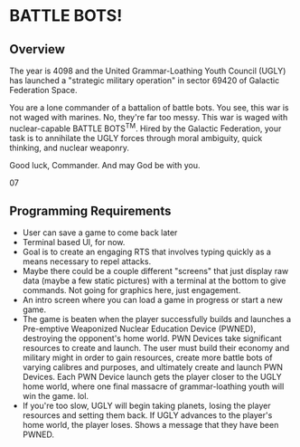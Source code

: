 # BATTLE BOTS!

## Overview

The year is 4098 and the United Grammar-Loathing Youth Council (UGLY) has launched a "strategic military
operation" in sector 69420 of Galactic Federation Space. 

You are a lone commander of a battalion of battle bots. You see, this war is not waged with marines. 
No, they're far too messy. This war is waged with nuclear-capable BATTLE BOTS<sup>TM</sup>. Hired by the 
Galactic Federation, your task is to annihilate the UGLY forces through moral ambiguity, quick thinking, 
and nuclear weaponry. 

Good luck, Commander. And may God be with you.

07

## Programming Requirements

- User can save a game to come back later
- Terminal based UI, for now. 
- Goal is to create an engaging RTS that involves typing quickly as a means necessary to repel attacks.
- Maybe there could be a couple different "screens" that just display raw data (maybe a few static pictures) with a 
terminal at the bottom to give commands. Not going for graphics here, just engagement.
- An intro screen where you can load a game in progress or start a new game. 
- The game is beaten when the player successfully builds and launches a Pre-emptive Weaponized Nuclear Education 
Device (PWNED), destroying the opponent's home world. PWN Devices take significant resources to create and launch. 
The user must build their economy and military might in order to gain resources, create more battle bots of varying 
calibres and purposes, and ultimately create and launch PWN Devices. Each PWN Device launch gets the player closer
to the UGLY home world, where one final massacre of grammar-loathing youth will win the game. lol.
- If you're too slow, UGLY will begin taking planets, losing the player resources and setting them back.
If UGLY advances to the player's home world, the player loses. Shows a message that they have been PWNED.





